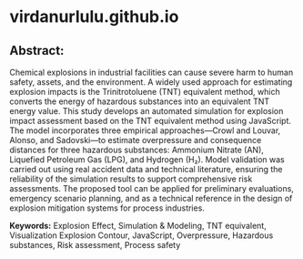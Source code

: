 # virdanurlulu.github.io

<h2>Abstract:</h2>

Chemical explosions in industrial facilities can cause severe harm to human safety, assets, and the environment. A widely used approach for estimating explosion impacts is the Trinitrotoluene (TNT) equivalent method, which converts the energy of hazardous substances into an equivalent TNT energy value. This study develops an automated simulation for explosion impact assessment based on the TNT equivalent method using JavaScript. The model incorporates three empirical approaches—Crowl and Louvar, Alonso, and Sadovski—to estimate overpressure and consequence distances for three hazardous substances: Ammonium Nitrate (AN), Liquefied Petroleum Gas (LPG), and Hydrogen (H₂). Model validation was carried out using real accident data and technical literature, ensuring the reliability of the simulation results to support comprehensive risk assessments. The proposed tool can be applied for preliminary evaluations, emergency scenario planning, and as a technical reference in the design of explosion mitigation systems for process industries.

<b>Keywords:</b> Explosion Effect, Simulation & Modeling, TNT equivalent, Visualization Explosion Contour, JavaScript, Overpressure, Hazardous substances, Risk assessment, Process safety
